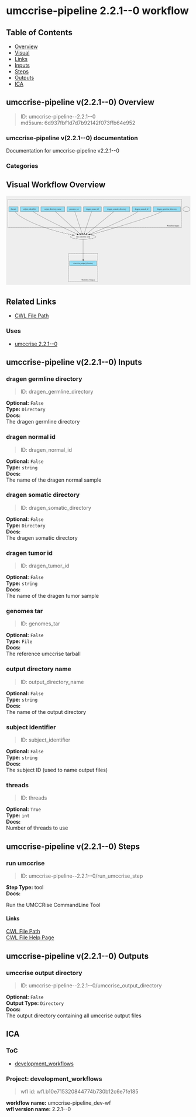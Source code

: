 
umccrise-pipeline 2.2.1--0 workflow
===================================

## Table of Contents
  
- [Overview](#umccrise-pipeline-v221--0-overview)  
- [Visual](#visual-workflow-overview)  
- [Links](#related-links)  
- [Inputs](#umccrise-pipeline-v221--0-inputs)  
- [Steps](#umccrise-pipeline-v221--0-steps)  
- [Outputs](#umccrise-pipeline-v221--0-outputs)  
- [ICA](#ica)  


## umccrise-pipeline v(2.2.1--0) Overview



  
> ID: umccrise-pipeline--2.2.1--0  
> md5sum: 6d937fbf1d7d7b92142f073ffb64e952

### umccrise-pipeline v(2.2.1--0) documentation
  
Documentation for umccrise-pipeline v2.2.1--0

### Categories
  


## Visual Workflow Overview
  
[![umccrise-pipeline__2.2.1--0.svg](../../../../images/workflows/umccrise-pipeline/2.2.1--0/umccrise-pipeline__2.2.1--0.svg)](https://github.com/umccr/cwl-ica/raw/main/.github/catalogue/images/workflows/umccrise-pipeline/2.2.1--0/umccrise-pipeline__2.2.1--0.svg)
## Related Links
  
- [CWL File Path](../../../../../../workflows/umccrise-pipeline/2.2.1--0/umccrise-pipeline__2.2.1--0.cwl)  


### Uses
  
- [umccrise 2.2.1--0](../../../tools/umccrise/2.2.1--0/umccrise__2.2.1--0.md)  

  


## umccrise-pipeline v(2.2.1--0) Inputs

### dragen germline directory



  
> ID: dragen_germline_directory
  
**Optional:** `False`  
**Type:** `Directory`  
**Docs:**  
The dragen germline directory


### dragen normal id



  
> ID: dragen_normal_id
  
**Optional:** `False`  
**Type:** `string`  
**Docs:**  
The name of the dragen normal sample


### dragen somatic directory



  
> ID: dragen_somatic_directory
  
**Optional:** `False`  
**Type:** `Directory`  
**Docs:**  
The dragen somatic directory


### dragen tumor id



  
> ID: dragen_tumor_id
  
**Optional:** `False`  
**Type:** `string`  
**Docs:**  
The name of the dragen tumor sample


### genomes tar



  
> ID: genomes_tar
  
**Optional:** `False`  
**Type:** `File`  
**Docs:**  
The reference umccrise tarball


### output directory name



  
> ID: output_directory_name
  
**Optional:** `False`  
**Type:** `string`  
**Docs:**  
The name of the output directory


### subject identifier



  
> ID: subject_identifier
  
**Optional:** `False`  
**Type:** `string`  
**Docs:**  
The subject ID (used to name output files)


### threads



  
> ID: threads
  
**Optional:** `True`  
**Type:** `int`  
**Docs:**  
Number of threads to use

  


## umccrise-pipeline v(2.2.1--0) Steps

### run umccrise


  
> ID: umccrise-pipeline--2.2.1--0/run_umccrise_step
  
**Step Type:** tool  
**Docs:**
  
Run the UMCCRise CommandLine Tool

#### Links
  
[CWL File Path](../../../../../../tools/umccrise/2.2.1--0/umccrise__2.2.1--0.cwl)  
[CWL File Help Page](../../../tools/umccrise/2.2.1--0/umccrise__2.2.1--0.md)  


## umccrise-pipeline v(2.2.1--0) Outputs

### umccrise output directory



  
> ID: umccrise-pipeline--2.2.1--0/umccrise_output_directory  

  
**Optional:** `False`  
**Output Type:** `Directory`  
**Docs:**  
The output directory containing all umccrise output files
  

  


## ICA

### ToC
  
- [development_workflows](#project-development_workflows)  


### Project: development_workflows


> wfl id: wfl.b10e715320844774b730b12c6e7fe185  

  
**workflow name:** umccrise-pipeline_dev-wf  
**wfl version name:** 2.2.1--0  

  

